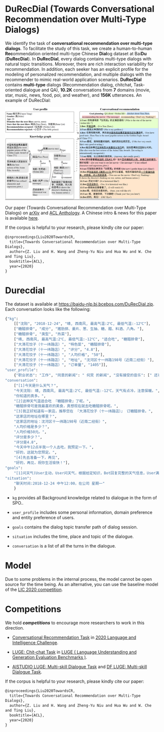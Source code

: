 DuRecDial (Towards Conversational Recommendation over Multi-Type Dialogs)
=============================

We identify the task of **conversational recommendation over multi-type dialogs**. To facilitate the study of this task, we create a human-to-human **Rec**ommendation oriented multi-type Chinese **Dial**og dataset at Bai**Du** (**DuRecDial**). In **DuRecDial**, every dialog contains multi-type dialogs with natural topic transitions. Moreover, there are rich interaction variability for recommendation. In addition, each seeker has an explicit profile for the modeling of personalized recommendation, and multiple dialogs with the recommender to mimic real-world application scenarios. **DuRecDial** contains **multi-type** dialogs (Recommendation dialog, chitchat, Task-oriented dialogue and QA), **10.2K** conversations from **7** domains (movie, star, music, news, food, poi, and weather), and **156K** utterances. An example of DuRecDial:

![example](images/Figure1.png)


Our paper (Towards Conversational Recommendation over Multi-Type Dialogs) on [arXiv](https://arxiv.org/abs/2005.03954) and [ACL Anthology](https://www.aclweb.org/anthology/2020.acl-main.98/). A Chinese intro & news for this paper is available [here](https://mp.weixin.qq.com/s/f3dCOc4Mog9eZTl0k5YQew). 

If the corpus is helpful to your research, please kindly cite our paper:

```
@inproceedings{Liu2020TowardsCR,
  title={Towards Conversational Recommendation over Multi-Type Dialogs},
  author={Z. Liu and H. Wang and Zheng-Yu Niu and Hua Wu and W. Che and Ting Liu},
  booktitle={ACL},
  year={2020}
}
```

# Durecdial
The dataset is available at https://baidu-nlp.bj.bcebos.com/DuRecDial.zip. Each conversation looks like the following:
```python
{"kg": 
    [["沈阳", "2018-12-24", "晴, 西南风, 最高气温:2℃, 最低气温:-12℃"], 
    ["糖醋排骨", "成分", "猪肋排、姜片、葱、生抽、糖、醋、料酒、八角。"], 
    ["糖醋排骨", "类型", "热菜"], 
    ["晴, 西南风, 最高气温:2℃, 最低气温:-12℃", "适合吃", "糖醋排骨"], 
    ["大清花饺子（十一纬路店）", "特色菜", "糖醋排骨"], 
    ["大清花饺子（十一纬路店）", "评分", "4.8"], 
    ["大清花饺子（十一纬路店）", "人均价格", "50"], 
    ["大清花饺子（十一纬路店）", "地址", "沈河区十一纬路198号（近南二经街）"], 
    ["大清花饺子（十一纬路店）", "订单量", "1405"]], 
"user_profile": 
    {"职业状态": "工作", "同意的新闻": " 何炅 的新闻", "没有接受的音乐": [" 还有我", "心火烧"], "喜欢的音乐": " 另一个自己", "年龄区间": "大于50", "拒绝": " 电影", "喜欢的明星": " 何炅", "接受的音乐": [" 向前奔跑", "思念的距离", "我是大侦探", "希望爱", "现在爱", "再见", "一路走过"], "居住地": "沈阳", "喜欢的poi": " 大清花饺子（十一纬路店）", "姓名": "陈轩奇", "同意的美食": " 糖醋排骨", "性别": "男"}, 
"conversation": 
    ["[1]今天是什么天气？", 
    "今天沈阳: 晴, 西南风, 最高气温:2℃, 最低气温:-12℃，天气有点冷，注意保暖。", 
    "你知道的真多。", 
    "[2]这种天气温适合吃 『糖醋排骨』了呢。", 
    "糖醋排骨可是我最喜欢的美食，真想现在就去吃糖醋排骨呢。", 
    "[3]我正好知道有一家店，推荐您在 『大清花饺子（十一纬路店）』 订糖醋排骨。", 
    "这家店的地址在哪里？", 
    "这家店的地址：沈河区十一纬路198号（近南二经街）", 
    "人均价格是多少？", 
    "人均价格50元。", 
    "评分是多少？", 
    "评分是4.8", 
    "今天中午12点半我一个人去吃，我预定一下。", 
    "好的，这就为您预定。", 
    "[4]先去准备一下，再见", 
    "好的，再见，祝你生活愉快！"], 
"goals": 
    "[1]问天气(User主动，User问天气，根据给定知识，Bot回复完整的天气信息，User满足并好评)-->[2]美食推荐(Bot主动推荐，这种天气温适合吃 『糖醋排骨』, User接受。需要聊2轮)-->[3]poi推荐(Bot主动，Bot推荐在 『大清花饺子（十一纬路店）』 订 『糖醋排骨』, User问 『大清花饺子（十一纬路店）』 的『人均价格』、『地址』、『评分』，Bot逐一回答后，最终User接受并提供预订信息:『就餐时间』 和 『就餐人数』)-->[4]再见", 
"situation": 
    "聊天时间:2018-12-24 中午12:00，在公司 星期一"
    }
```

- `kg` provides all Background knowledge related to dialogue in the form of SPO..

- `user_profile` includes some personal information, domain preference and entity preference of users.

- `goals` contains the dialog topic transfer path of dialog session.

- `situation` includes the time, place and topic of the dialogue.

- `conversation` is a list of all the turns in the dialogue.


# Model
Due to some problems in the internal process, the model cannot be open source for the time being. As an alternative, you can use the baseline model of the [LIC 2020 competition](https://github.com/cstghitpku/Research/tree/master/NLP/Conversational-Recommendation-BASELINE).


# Competitions
We hold ___competitions___ to encourage more researchers to work in this direction.

* [Conversational Recommendation Task](https://aistudio.baidu.com/aistudio/competition/detail/29) in [2020 Language and Intelligence Challenge](http://lic2020.cipsc.org.cn/).

* [LUGE: Chit-chat Task](https://aistudio.baidu.com/aistudio/competition/detail/48/) in [LUGE ( Language Understanding and Generation Evaluation Benchmarks )](https://www.luge.ai/).

* [AISTUDIO LUGE: Multi-skill Dialogue Task](https://aistudio.baidu.com/aistudio/competition/detail/55) and [DF LUGE: Multi-skill Dialogue Task](https://www.datafountain.cn/competitions/470).



If the corpus is helpful to your research, please kindly cite our paper:

```
@inproceedings{Liu2020TowardsCR,
  title={Towards Conversational Recommendation over Multi-Type Dialogs},
  author={Z. Liu and H. Wang and Zheng-Yu Niu and Hua Wu and W. Che and Ting Liu},
  booktitle={ACL},
  year={2020}
}
```